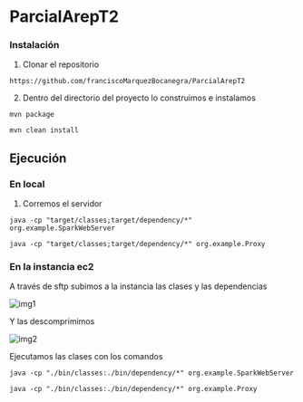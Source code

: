 # ParcialArepT2

### Instalación

1. Clonar el repositorio

```
https://github.com/franciscoMarquezBocanegra/ParcialArepT2
```

2. Dentro del directorio del proyecto lo construimos e instalamos

```
mvn package
```

```
mvn clean install
```

## Ejecución

### En local

1. Corremos el servidor

```
java -cp "target/classes;target/dependency/*" org.example.SparkWebServer
```

```
java -cp "target/classes;target/dependency/*" org.example.Proxy
```

### En la instancia ec2

A través de sftp subimos a la instancia las clases y las dependencias

![img1](https://github.com/SantiagoBayona/AREP-Lab-07/assets/64861204/d02c562d-c316-41e6-acb6-4ebb95582564)

Y las descomprimimos

![img2](https://github.com/SantiagoBayona/AREP-Lab-07/assets/64861204/8bcd8eb9-829f-4e4d-ad2f-d4766cbebdb8)

Ejecutamos las clases con los comandos

```
java -cp "./bin/classes:./bin/dependency/*" org.example.SparkWebServer
```

```
java -cp "./bin/classes:./bin/dependency/*" org.example.Proxy
```



